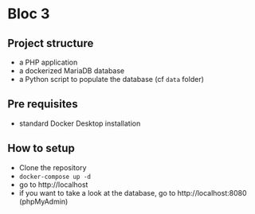 # Bloc 3

## Project structure

- a PHP application
- a dockerized MariaDB database
- a Python script to populate the database (cf `data` folder)

## Pre requisites

- standard Docker Desktop installation

## How to setup

- Clone the repository
- `docker-compose up -d`
- go to http://localhost
- if you want to take a look at the database, go to http://localhost:8080 (phpMyAdmin)